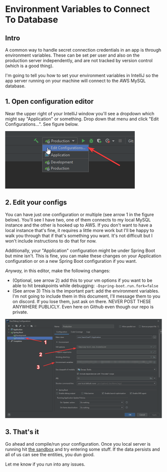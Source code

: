 # Environment Variables to Connect To Database

## Intro

A common way to handle secret connection credentials in an app is through environment variables. These can be set per user and also on the production server independently, and are not tracked by version control (which is a good thing).

I'm going to tell you how to set your environment variables in IntelliJ so the app server running on your machine will connect to the AWS MySQL database.

## 1. Open configuration editor

Near the upper right of your IntelliJ window you'll see a dropdown which might say "Application" or something. Drop down that menu and click "Edit Configurations...". See figure below.
    
![](./images/edit_configs_loc.png)

## 2. Edit your configs

You can have just one configuration or multiple (see arrow 1 in the figure below). You'll see I have two, one of them connects to my local MySQL instance and the other is hooked up to AWS. If you don't want to have a local instance that's fine, it requires a little more work but I'll be happy to walk you through that if that's something you want. It's not difficult but I won't include instructions to do that for now.

Additionally, your "Application" configuration might be under Spring Boot but mine isn't. This is fine, you can make these changes on your Application configuration or on a new Spring Boot configuration if you want.

*Anyway,* in this editor, make the following changes:
 - (Optional, see arrow 2) add this to your vm options if you want to be able to hit breakpoints while debugging: `-Dspring-boot.run.fork=false`
 - (See arrow 3) This is the important part: add the environment variables. I'm not going to include them in this document, I'll message them to you on discord. If you lose them, just ask on there. NEVER POST THESE ANYWHERE PUBLICLY. Even here on Github even though our repo is private.
 
![](./images/config-figure.png)

## 3. That's it

Go ahead and compile/run your configuration. Once you local server is running hit [the sandbox](http://localhost:8080/sandbox) and try entering some stuff. If the data persists and all of us can see the entities, you dun good.

Let me know if you run into any issues.